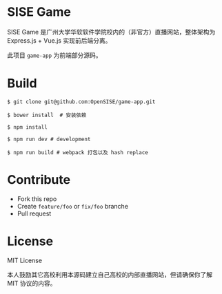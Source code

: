 # SISE Game

SISE Game 是广州大学华软软件学院校内的（非官方）直播网站，整体架构为 Express.js + Vue.js 实现前后端分离。

此项目 `game-app` 为前端部分源码。

# Build

```shell
$ git clone git@github.com:OpenSISE/game-app.git

$ bower install  # 安装依赖

$ npm install
```

```shell
$ npm run dev # development

$ npm run build # webpack 打包以及 hash replace
```

# Contribute

- Fork this repo
- Create `feature/foo` or `fix/foo` branche
- Pull request

# License

MIT License

本人鼓励其它高校利用本源码建立自己高校的内部直播网站，但请确保你了解 MIT 协议的内容。

